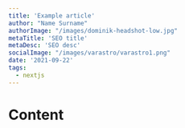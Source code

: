 ```yaml
---
title: 'Example article'
author: "Name Surname"
authorImage: "/images/dominik-headshot-low.jpg"
metaTitle: 'SEO title'
metaDesc: 'SEO desc'
socialImage: "/images/varastro/varastro1.png"
date: '2021-09-22'
tags:
  - nextjs
---
```

# Content